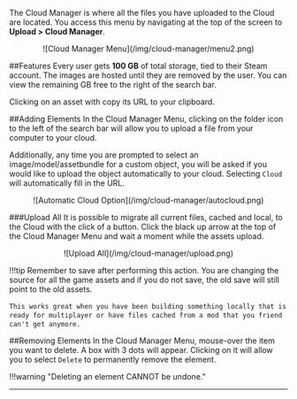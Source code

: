 The Cloud Manager is where all the files you have uploaded to the Cloud are located. You access this menu by navigating at the top of the screen to **Upload > Cloud Manager**.

<center>![Cloud Manager Menu](/img/cloud-manager/menu2.png)</center>

##Features
Every user gets **100 GB** of total storage, tied to their Steam account. The images are hosted until they are removed by the user. You can view the remaining GB free to the right of the search bar.

Clicking on an asset with copy its URL to your clipboard.

##Adding Elements
In the Cloud Manager Menu, clicking on the folder icon to the left of the search bar will allow you to upload a file from your computer to your cloud.

Additionally, any time you are prompted to select an image/model/assetbundle for a custom object, you will be asked if you would like to upload the object automatically to your cloud. Selecting `Cloud` will automatically fill in the URL.

<center>![Automatic Cloud Option](/img/cloud-manager/autocloud.png)</center>

###Upload All
It is possible to migrate all current files, cached and local, to the Cloud with the click of a button. Click the black up arrow at the top of the Cloud Manager Menu and wait a moment while the assets upload.

<center>![Upload All](/img/cloud-manager/upload.png)</center>

!!!tip
    Remember to save after performing this action. You are changing the source for all the game assets and if you do not save, the old save will still point to the old assets.

    This works great when you have been building something locally that is ready for multiplayer or have files cached from a mod that you friend can't get anymore.

##Removing Elements
In the Cloud Manager Menu, mouse-over the item you want to delete. A box with 3 dots will appear. Clicking on it will allow you to select `Delete` to permanently remove the element.

!!!warning "Deleting an element CANNOT be undone."

---
